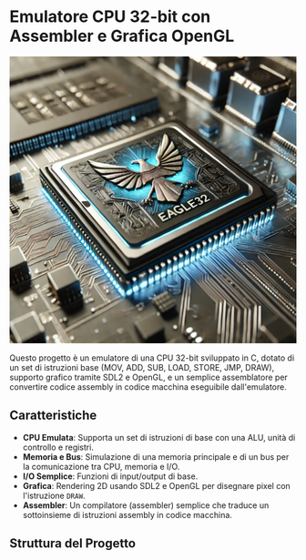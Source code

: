 # Emulatore CPU 32-bit con Assembler e Grafica OpenGL

![Header](assets/eagle32.webp)

Questo progetto è un emulatore di una CPU 32-bit sviluppato in C, dotato di un set di istruzioni base (MOV, ADD, SUB, LOAD, STORE, JMP, DRAW), supporto grafico tramite SDL2 e OpenGL, e un semplice assemblatore per convertire codice assembly in codice macchina eseguibile dall'emulatore.

## Caratteristiche

- **CPU Emulata**: Supporta un set di istruzioni di base con una ALU, unità di controllo e registri.
- **Memoria e Bus**: Simulazione di una memoria principale e di un bus per la comunicazione tra CPU, memoria e I/O.
- **I/O Semplice**: Funzioni di input/output di base.
- **Grafica**: Rendering 2D usando SDL2 e OpenGL per disegnare pixel con l'istruzione `DRAW`.
- **Assembler**: Un compilatore (assembler) semplice che traduce un sottoinsieme di istruzioni assembly in codice macchina.

## Struttura del Progetto

